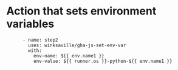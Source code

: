 # Action that sets environment variables

```
      - name: step2
        uses: winksaville/gha-js-set-env-var
        with:
          env-name: ${{ env.name1 }}
          env-value: ${{ runner.os }}-python-${{ env.name1 }}
```
